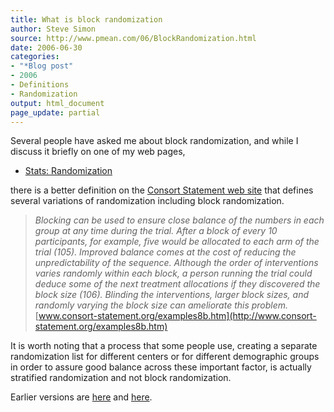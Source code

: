 ```yaml
---
title: What is block randomization
author: Steve Simon
source: http://www.pmean.com/06/BlockRandomization.html
date: 2006-06-30
categories:
- "*Blog post"
- 2006
- Definitions
- Randomization
output: html_document
page_update: partial
---
```

Several people have asked me about block randomization, and while I
discuss it briefly on one of my web pages,

-   [Stats: Randomization](../plan/random.asp)

there is a better definition on the [Consort Statement web
site](http://www.consort-statement.org/) that defines several variations
of randomization including block randomization.

> *Blocking can be used to ensure close balance of the numbers in each
> group at any time during the trial. After a block of every 10
> participants, for example, five would be allocated to each arm of the
> trial (105). Improved balance comes at the cost of reducing the
> unpredictability of the sequence. Although the order of interventions
> varies randomly within each block, a person running the trial could
> deduce some of the next treatment allocations if they discovered the
> block size (106). Blinding the interventions, larger block sizes, and
> randomly varying the block size can ameliorate this problem.*
> [www.consort-statement.org/examples8b.htm](http://www.consort-statement.org/examples8b.htm)

It is worth noting that a process that some people use, creating a
separate randomization list for different centers or for different
demographic groups in order to assure good balance across these
important factor, is actually stratified randomization and not block
randomization.

Earlier versions are [here][sim1] and [here][sim2].

[sim1]: http://www.pmean.com/06/BlockRandomization.html
[sim2]: http://new.pmean.com/BlockRandomization/
